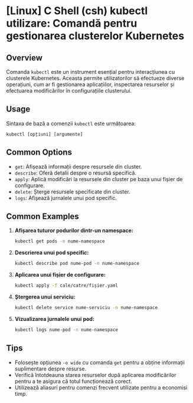 # [Linux] C Shell (csh) kubectl utilizare: Comandă pentru gestionarea clusterelor Kubernetes

## Overview
Comanda `kubectl` este un instrument esențial pentru interacțiunea cu clusterele Kubernetes. Aceasta permite utilizatorilor să efectueze diverse operațiuni, cum ar fi gestionarea aplicațiilor, inspectarea resurselor și efectuarea modificărilor în configurațiile clusterului.

## Usage
Sintaxa de bază a comenzii `kubectl` este următoarea:

```
kubectl [opțiuni] [argumente]
```

## Common Options
- `get`: Afișează informații despre resursele din cluster.
- `describe`: Oferă detalii despre o resursă specifică.
- `apply`: Aplică modificări la resursele din cluster pe baza unui fișier de configurare.
- `delete`: Șterge resursele specificate din cluster.
- `logs`: Afișează jurnalele unui pod specific.

## Common Examples
1. **Afișarea tuturor podurilor dintr-un namespace:**
   ```bash
   kubectl get pods -n nume-namespace
   ```

2. **Descrierea unui pod specific:**
   ```bash
   kubectl describe pod nume-pod -n nume-namespace
   ```

3. **Aplicarea unui fișier de configurare:**
   ```bash
   kubectl apply -f cale/catre/fișier.yaml
   ```

4. **Ștergerea unui serviciu:**
   ```bash
   kubectl delete service nume-serviciu -n nume-namespace
   ```

5. **Vizualizarea jurnalele unui pod:**
   ```bash
   kubectl logs nume-pod -n nume-namespace
   ```

## Tips
- Folosește opțiunea `-o wide` cu comanda `get` pentru a obține informații suplimentare despre resurse.
- Verifică întotdeauna starea resurselor după aplicarea modificărilor pentru a te asigura că totul funcționează corect.
- Utilizează aliasuri pentru comenzi frecvent utilizate pentru a economisi timp.